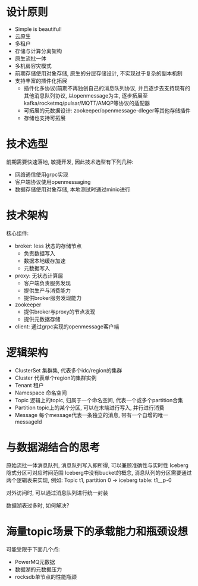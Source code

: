 # 设计原则
* Simple is beautiful!
* 云原生
* 多租户
* 存储与计算分离架构
* 原生流批一体
* 多机房容灾模式
* 前期存储使用对象存储, 原生的分层存储设计, 不实现过于复杂的副本机制   
* 支持丰富的插件化拓展
  * 插件化多协议(前期不再独创自己的消息队列协议, 并且逐步去支持现有的其他消息队列协议, 以openmessage为主, 逐步拓展至kafka/rocketmq/pulsar/MQTT/AMQP等协议的适配器
  * 可拓展的元数据设计: zookeeper/openmessage-dleger等其他存储插件
  * 存储也支持可拓展
  
# 技术选型
前期需要快速落地, 敏捷开发, 因此技术选型有下列几种:
* 网络通信使用grpc实现
* 客户端协议使用openmessaging
* 数据存储使用对象存储, 本地测试时通过minio进行

# 技术架构
核心组件:
* broker: less 状态的存储节点
  * 负责数据写入
  * 数据本地缓存加速
  * 元数据写入
* proxy: 无状态计算层
  * 客户端负责服务发现
  * 提供生产与消费能力
  * 提供broker服务发现能力
* zookeeper
  * 提供broker与proxy的节点发现
  * 提供元数据存储
* client: 通过grpc实现的openmessage客户端

# 逻辑架构
* ClusterSet 集群集, 代表多个idc/region的集群
* Cluster 代表单个region的集群实例
* Tenant 租户
* Namespace 命名空间
* Topic 逻辑上的topic, 归属于一个命名空间, 代表一个或多个partition合集
* Partition topic上的某个分区, 可以在末端进行写入, 并行进行消费
* Message 每个message代表一条独立的消息, 带有一个自增的唯一messageId

# 与数据湖结合的思考
原始流批一体消息队列, 消息队列写入即所得, 可以兼顾准确性与实时性
Iceberg 隐式分区可对应时间范围
Iceberg中没有bucket的概念, 消息队列的分区需要通过两个逻辑表来实现, 例如:
Topic t1, partition 0 -> iceberg table: t1__p-0

对外访问时, 可以通过消息队列进行统一封装

数据湖表过多时, 如何解决?

# 海量topic场景下的承载能力和瓶颈设想
可能受限于下面几个点:
* PowerMQ元数据
* 数据湖的元数据压力
* rocksdb单节点的性能瓶颈



